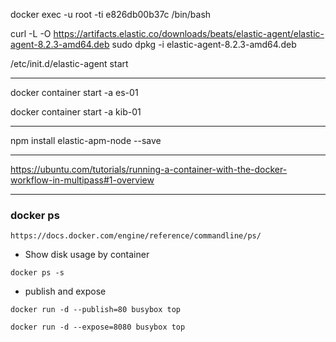

docker exec -u root -ti e826db00b37c /bin/bash

curl -L -O https://artifacts.elastic.co/downloads/beats/elastic-agent/elastic-agent-8.2.3-amd64.deb
sudo dpkg -i elastic-agent-8.2.3-amd64.deb

/etc/init.d/elastic-agent start

----

docker container start -a es-01

docker container start -a kib-01

----

npm install elastic-apm-node --save

-----

https://ubuntu.com/tutorials/running-a-container-with-the-docker-workflow-in-multipass#1-overview

-----

### docker ps

``` https://docs.docker.com/engine/reference/commandline/ps/ ```

* Show disk usage by container

``` docker ps -s ```


* publish and expose
 
```docker run -d --publish=80 busybox top```
 
```docker run -d --expose=8080 busybox top```
